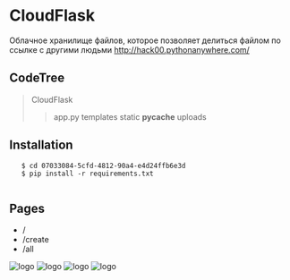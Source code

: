 # CloudFlask
Облачное хранилище файлов, которое позволяет делиться файлом по ссылке с другими людьми
http://hack00.pythonanywhere.com/

## CodeTree
> CloudFlask
> > app.py
> > templates
> > static
> > __pycache__
> > uploads

## Installation
```$ git clone https://github.com/Neiron07/07033084-5cfd-4812-90a4-e4d24ffb6e3d.git 
   $ cd 07033084-5cfd-4812-90a4-e4d24ffb6e3d
   $ pip install -r requirements.txt
   
```

## Pages
+ /
+ /create
+ /all

![logo](https://i.imgur.com/puLnbTp.png)
![logo](https://i.imgur.com/hC0oaYr.png)
![logo](https://i.imgur.com/2Lm7pdh.png)
![logo](https://i.imgur.com/KQqxBLQ.png)


